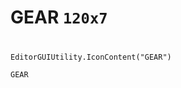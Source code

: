 # GEAR `120x7`
<img src="/img/GEAR.png" width=120 height=7>

``` CSharp
EditorGUIUtility.IconContent("GEAR")
```
```
GEAR
```
